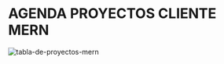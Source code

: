# AGENDA PROYECTOS CLIENTE MERN

![tabla-de-proyectos-mern](https://user-images.githubusercontent.com/32559854/115327696-c2fc1000-a165-11eb-9d31-d6b6f098f0be.png)

